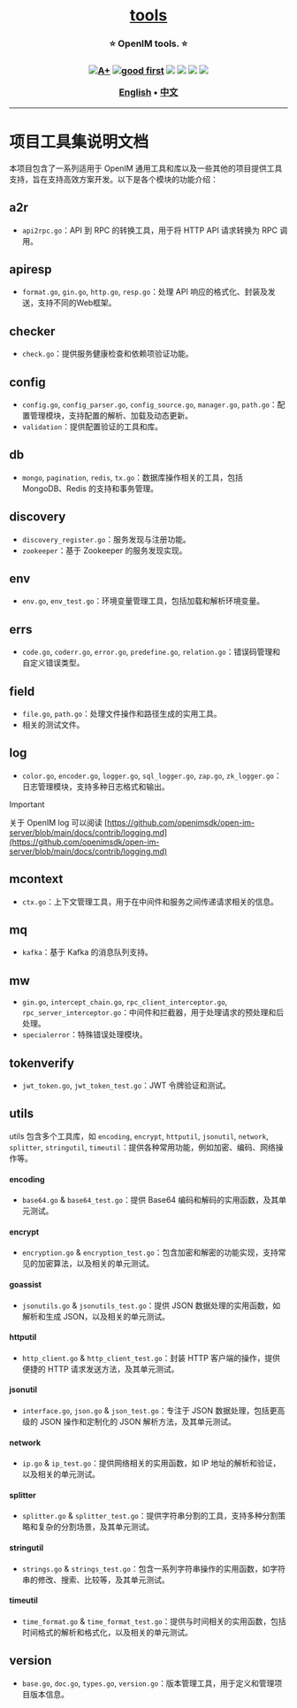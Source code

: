 <h1 align="center" style="border-bottom: none">
    <b>
        <a href="https://docs.openim.io">tools</a><br>
    </b>
</h1>
<h3 align="center" style="border-bottom: none">
      ⭐️  OpenIM tools.  ⭐️ <br>
<h3>


<p align=center>
<a href="https://goreportcard.com/report/github.com/KyleYe/open-im-tools"><img src="https://goreportcard.com/badge/github.com/KyleYe/open-im-tools" alt="A+"></a>
<a href="https://github.com/KyleYe/open-im-tools/issues?q=is%3Aissue+is%3Aopen+sort%3Aupdated-desc+label%3A%22good+first+issue%22"><img src="https://img.shields.io/github/issues/openimsdk/tools/good%20first%20issue?logo=%22github%22" alt="good first"></a>
<a href="https://github.com/KyleYe/open-im-tools"><img src="https://img.shields.io/github/stars/openimsdk/tools.svg?style=flat&logo=github&colorB=deeppink&label=stars"></a>
<a href="https://join.slack.com/t/openimsdk/shared_invite/zt-22720d66b-o_FvKxMTGXtcnnnHiMqe9Q"><img src="https://img.shields.io/badge/Slack-100%2B-blueviolet?logo=slack&amp;logoColor=white"></a>
<a href="https://github.com/KyleYe/open-im-tools/blob/main/LICENSE"><img src="https://img.shields.io/badge/license-Apache--2.0-green"></a>
<a href="https://pkg.go.dev/github.com/KyleYe/open-im-tools"><img src="https://img.shields.io/badge/Language-Go-blue.svg"></a>
</p>

<p align="center">
    <a href="./README.md"><b>English</b></a> •
    <a href="./README_zh-CN.md"><b>中文</b></a>
</p>

</p>

----

# 项目工具集说明文档

本项目包含了一系列适用于 OpenIM 通用工具和库以及一些其他的项目提供工具支持，旨在支持高效方案开发。以下是各个模块的功能介绍：

## a2r

- `api2rpc.go`：API 到 RPC 的转换工具，用于将 HTTP API 请求转换为 RPC 调用。

## apiresp

- `format.go`, `gin.go`, `http.go`, `resp.go`：处理 API 响应的格式化、封装及发送，支持不同的Web框架。

## checker

- `check.go`：提供服务健康检查和依赖项验证功能。

## config

- `config.go`, `config_parser.go`, `config_source.go`, `manager.go`, `path.go`：配置管理模块，支持配置的解析、加载及动态更新。
- `validation`：提供配置验证的工具和库。

## db

- `mongo`, `pagination`, `redis`, `tx.go`：数据库操作相关的工具，包括 MongoDB、Redis 的支持和事务管理。

## discovery

- `discovery_register.go`：服务发现与注册功能。
- `zookeeper`：基于 Zookeeper 的服务发现实现。

## env

- `env.go`, `env_test.go`：环境变量管理工具，包括加载和解析环境变量。

## errs

- `code.go`, `coderr.go`, `error.go`, `predefine.go`, `relation.go`：错误码管理和自定义错误类型。

## field

- `file.go`, `path.go`：处理文件操作和路径生成的实用工具。
- 相关的测试文件。

## log

- `color.go`, `encoder.go`, `logger.go`, `sql_logger.go`, `zap.go`, `zk_logger.go`：日志管理模块，支持多种日志格式和输出。

> [!IMPORTANT]
> 关于 OpenIM log 可以阅读 [https://github.com/openimsdk/open-im-server/blob/main/docs/contrib/logging.md](https://github.com/openimsdk/open-im-server/blob/main/docs/contrib/logging.md)

## mcontext

- `ctx.go`：上下文管理工具，用于在中间件和服务之间传递请求相关的信息。

## mq

- `kafka`：基于 Kafka 的消息队列支持。

## mw

- `gin.go`, `intercept_chain.go`, `rpc_client_interceptor.go`, `rpc_server_interceptor.go`：中间件和拦截器，用于处理请求的预处理和后处理。
- `specialerror`：特殊错误处理模块。

## tokenverify

- `jwt_token.go`, `jwt_token_test.go`：JWT 令牌验证和测试。

## utils

utils 包含多个工具库，如 `encoding`, `encrypt`, `httputil`, `jsonutil`, `network`, `splitter`, `stringutil`, `timeutil`：提供各种常用功能，例如加密、编码、网络操作等。

#### encoding

- `base64.go` & `base64_test.go`：提供 Base64 编码和解码的实用函数，及其单元测试。

#### encrypt

- `encryption.go` & `encryption_test.go`：包含加密和解密的功能实现，支持常见的加密算法，以及相关的单元测试。

#### goassist

- `jsonutils.go` & `jsonutils_test.go`：提供 JSON 数据处理的实用函数，如解析和生成 JSON，以及相关的单元测试。

#### httputil

- `http_client.go` & `http_client_test.go`：封装 HTTP 客户端的操作，提供便捷的 HTTP 请求发送方法，及其单元测试。

#### jsonutil

- `interface.go`, `json.go` & `json_test.go`：专注于 JSON 数据处理，包括更高级的 JSON 操作和定制化的 JSON 解析方法，及其单元测试。

#### network

- `ip.go` & `ip_test.go`：提供网络相关的实用函数，如 IP 地址的解析和验证，以及相关的单元测试。

#### splitter

- `splitter.go` & `splitter_test.go`：提供字符串分割的工具，支持多种分割策略和复杂的分割场景，及其单元测试。

#### stringutil

- `strings.go` & `strings_test.go`：包含一系列字符串操作的实用函数，如字符串的修改、搜索、比较等，及其单元测试。

#### timeutil

- `time_format.go` & `time_format_test.go`：提供与时间相关的实用函数，包括时间格式的解析和格式化，以及相关的单元测试。

## version

- `base.go`, `doc.go`, `types.go`, `version.go`：版本管理工具，用于定义和管理项目版本信息。
